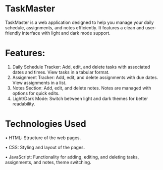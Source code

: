 # TaskMaster
TaskMaster is a web application designed to help you manage your daily schedule, assignments, and notes efficiently. It features a clean and user-friendly interface with light and dark mode support.

# Features:
1. Daily Schedule Tracker: Add, edit, and delete tasks with associated dates and times. View tasks in a tabular format.
2. Assignment Tracker: Add, edit, and delete assignments with due dates. View assignments in a list.
3. Notes Section: Add, edit, and delete notes. Notes are managed with options for quick edits.
4. Light/Dark Mode: Switch between light and dark themes for better readability.

# Technologies Used
• HTML: Structure of the web pages.

• CSS: Styling and layout of the pages.

• JavaScript: Functionality for adding, editing, and deleting tasks, assignments, and notes, theme switching.

